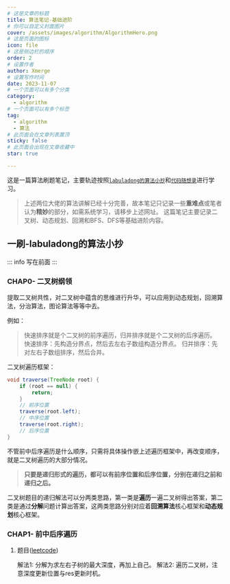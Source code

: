 ```yaml
---
# 这是文章的标题
title: 算法笔记-基础进阶
# 你可以自定义封面图片
cover: /assets/images/algorithm/AlgorithmHero.png
# 这是页面的图标
icon: file
# 这是侧边栏的顺序
order: 2
# 设置作者
author: Xmerge
# 设置写作时间
date: 2023-11-07
# 一个页面可以有多个分类
category:
  - algorithm
# 一个页面可以有多个标签
tag:
  - algorithm
  - 算法
# 此页面会在文章列表置顶
sticky: false
# 此页面会出现在文章收藏中
star: true

---
```


这是一篇算法刷题笔记，主要轨迹按照[`labuladong的算法小抄`](https://labuladong.github.io/algo/)和[`代码随想录`](https://programmercarl.com/)进行学习。
> 上述两位大佬的算法讲解已经十分完善，故本笔记只记录一些**重难点**或笔者认为**精妙**的部分，如需系统学习，请移步上述网址。
这篇笔记主要记录二叉树、动态规划、回溯和BFS、DFS等基础进阶内容。

<!-- more -->

## 一刷-labuladong的算法小抄

::: info 写在前面
:::

### CHAP0- 二叉树纲领

提取二叉树共性，对二叉树中蕴含的思维进行升华，可以应用到动态规划，回溯算法，分治算法，图论算法等等中去。

例如：
> 快速排序就是个二叉树的前序遍历，归并排序就是个二叉树的后序遍历。
快速排序：先构造分界点，然后去左右子数组构造分界点。
归并排序：先对左右子数组排序，然后合并。

二叉树遍历框架：

```java
void traverse(TreeNode root) {
    if (root == null) {
        return;
    }
    // 前序位置
    traverse(root.left);
    // 中序位置
    traverse(root.right);
    // 后序位置
}
```

不管前中后序遍历是什么顺序，只需将具体操作嵌上述遍历框架中，再改变顺序，就是二叉树遍历的大部分情况。

> **只要是递归形式的遍历，都可以有前序位置和后序位置，分别在递归之前和递归之后。**

二叉树题目的递归解法可以分两类思路，第一类是**遍历**一遍二叉树得出答案，第二类是通过**分解**问题计算出答案，这两类思路分别对应着**回溯算法**核心框架和**动态规划**核心框架。

### CHAP1- 前中后序遍历

1. 题目([leetcode](https://leetcode.cn/problems/maximum-depth-of-binary-tree/))

    解法1: 分解为求左右子树的最大深度，再加上自己。
    解法2: 遍历二叉树，注意深度更新位置与res更新时机。